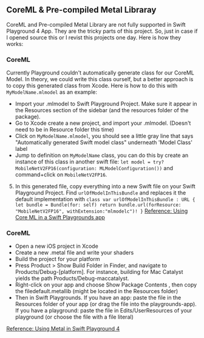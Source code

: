## CoreML & Pre-compiled Metal Libraray
CoreML and Pre-compiled Metal Library are not fully supported in Swift Playground 4 App. They are the tricky parts of this project. So, just in case if I opened source this or I revist this projects one day. Here is how they works:

### CoreML
Currently Playground couldn't automatically generate class for our CoreML Model. In theory, we could write this class ourself, but a better approach is to copy this generated class from Xcode. Here is how to do this with `MyModelName.mlmodel` as an example:

- Import your .mlmodel to Swift Playground Project. Make sure it appear in the Resources section of the sidebar (and the resources folder of the package).
- Go to Xcode create a new project, and import your .mlmodel. (Doesn't need to be in Resource folder this time)
- Click on `MyModelName.mlmodel`, you should see a little gray line that says "Automatically generated Swift model class" underneath 'Model Class' label
- Jump to definition on `MyModelName` class, you can do this by create an instance of this class in another swift file:
``
let model = try? MobileNetV2FP16(configuration: MLModelConfiguration())
``
and command+click on `MobileNetV2FP16`.
5) In this generated file, copy everything into a new Swift file on your Swift Playground Project. Find `urlOfModelInThisBundle` and replaces it the default implementation with
``
class var urlOfModelInThisBundle : URL {
    let bundle = Bundle(for: self)
    return bundle.url(forResource: "MobileNetV2FP16", withExtension:"mlmodelc")!
}
``
[Reference: Using Core ML in a Swift Playgrounds app](https://marquiskurt.net/post/687335457365868544/using-core-ml-in-a-swift-playgrounds-app)

### CoreML
- Open a new iOS project in Xcode
- Create a new .metal file and write your shaders
- Build the project for your platform
- Press Product > Show Build Folder in Finder, and navigate to Products/Debug-[platform]. For instance, building for Mac Catalyst yields the path Products/Debug-maccatalyst.
- Right-click on your app and choose Show Package Contents , then copy the filedefault.metallib (might be located in the Resources folder)
- Then in Swift Playgrounds. If you have an app: paste the file in the Resources folder of your app (or drag the file into the playgrounds-app). If you have a playground: paste the file in Edits/UserResources of your playground (or choose the file with a file literal)

[Reference: Using Metal in Swift Playground 4](https://betterprogramming.pub/using-metal-in-swift-playgrounds-4-e100122d276a)
